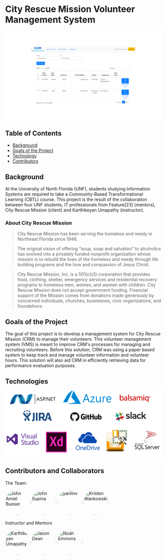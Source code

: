 # City Rescue Mission Volunteer Management System

<p align="center">
        <img src="Demo-snapshot.png" alt="Technologies"/>
</p>

## Table of Contents

- [Background](#background)
- [Goals of the Project](#goals-of-the-project)
- [Technology](#technology)
- [Contributors](#contributors)

## Background
At the University of North Florida (UNF), students studying Information Systems are required to take a  Community-Based Transformational Learning (CBTL) course. This project is the result of the collaboration between four UNF students, IT professionals from Feature[23] (mentors), City Rescue Mission (client) and Karthikeyan Umapathy (instructor).

### About City Rescue Mission
>City Rescue Mission has been serving the homeless and needy in Northeast Florida since 1946.

>The original vision of offering “soup, soap and salvation” to alcoholics has evolved into a privately funded nonprofit organization whose mission is to rebuild the lives of the homeless and needy through life building programs and the love and compassion of Jesus Christ.

>City Rescue Mission, Inc. is a 501(c)(3) corporation that provides food, clothing, shelter, emergency services and residential recovery programs to homeless men, women, and women with children. City Rescue Mission does not accept government funding. Financial support of the Mission comes from donations made generously by concerned individuals, churches, businesses, civic organizations, and foundations.

## Goals of the Project
The goal of this project is to develop a management system for City Rescue Mission (CRM) to manage their volunteers. This volunteer management system (VMS) is meant to improve CRM's processes for managing and recruiting volunteers. Before this solution, CRM was using a paper based system to keep track and manage volunteer information and volunteer hours. This solution will also aid CRM in efficiently retrieving data for performance evaluation purposes.

## Technologies
<p align="center">
        <img src="Technologies.png" alt="Technologies"/>
</p>

## Contributors and Collaborators
The Team:

<a href="https://github.com/JABueser"><img src="https://avatars0.githubusercontent.com/u/36246262?s=400&v=4" style="border-radius:50%" title="John Amiel Bueser" width="80px" height="80px"></a> <a href="https://github.com/jsupina"><img src="https://avatars0.githubusercontent.com/u/22897955?s=400&v=4" style="border-radius:50%" title="John Supina" width="80px" height="80px"></a> <a href="https://github.com/yanlinv"><img src="https://avatars1.githubusercontent.com/u/9778930?s=400&v=4" style="border-radius:50%" title="yanlinv" width="80px" height="80px"></a> <a href="https://github.com/kwankowski"><img src="https://avatars0.githubusercontent.com/u/36246137?s=400&v=4" style="border-radius:50%" title="Kristen Wankowski" width="80px" height="80px"></a>

Instructor and Mentors

<a href="https://github.com/kumapathy"><img src="https://avatars0.githubusercontent.com/u/12943121?s=400&v=4" style="border-radius:50%" title="Karthikeyan Umapathy" width="80px" height="80px"></a>
<a href="https://github.com/DeanMachine"><img src="https://avatars1.githubusercontent.com/u/3276217?s=400&v=4" style="border-radius:50%" title="Jason Dean" width="80px" height="80px"></a>
<a href="https://github.com/neefly21"><img src="https://avatars3.githubusercontent.com/u/5705451?s=400&v=4" style="border-radius:50%" title="Noah Emmons" width="80px" height="80px"></a>
